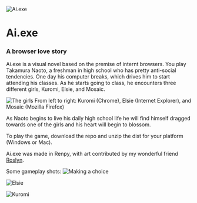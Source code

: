 
![Ai.exe](images/titlescreen.png)

# Ai.exe
### A browser love story

Ai.exe is a visual novel based on the premise of internt browsers. You play Takamura Naoto, a freshman in high school who has pretty anti-social tendencies. One day his computer breaks, which drives him to start attending his classes. As he starts going to class, he encounters three different girls, Kuromi, Elsie, and Mosaic.

![The girls](images/general/BrowsersNeutral.png)
From left to right: Kuromi (Chrome), Elsie (Internet Explorer), and Mosaic (Mozilla Firefox)

As Naoto begins to live his daily high school life he will find himself dragged towards one of the girls and his heart will begin to blossom.

To play the game, download the repo and unzip the dist for your platform (Windows or Mac).

Ai.exe was made in Renpy, with art contributed by my wonderful friend [Roslyn](https://www.instagram.com/shi__r0/).

Some gameplay shots:
![Making a choice](images/screenshots/choice.png)

![Elsie](images/screenshots/elsie.png)

![Kuromi](images/screenshots/kuromi.png)

